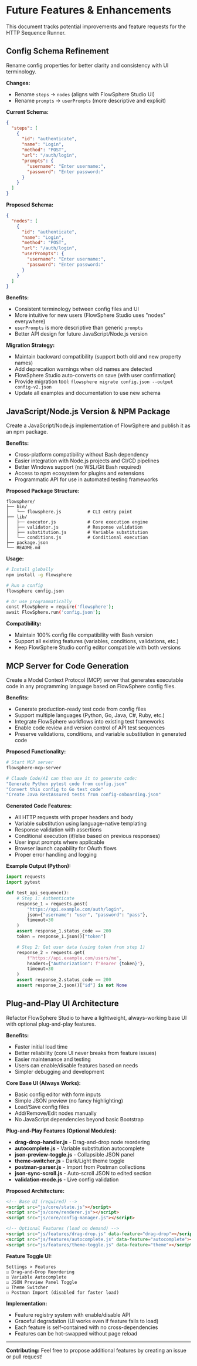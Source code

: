 # Future Features & Enhancements

This document tracks potential improvements and feature requests for the HTTP Sequence Runner.

## Config Schema Refinement

Rename config properties for better clarity and consistency with UI terminology.

**Changes:**
- Rename `steps` → `nodes` (aligns with FlowSphere Studio UI)
- Rename `prompts` → `userPrompts` (more descriptive and explicit)

**Current Schema:**
```json
{
  "steps": [
    {
      "id": "authenticate",
      "name": "Login",
      "method": "POST",
      "url": "/auth/login",
      "prompts": {
        "username": "Enter username:",
        "password": "Enter password:"
      }
    }
  ]
}
```

**Proposed Schema:**
```json
{
  "nodes": [
    {
      "id": "authenticate",
      "name": "Login",
      "method": "POST",
      "url": "/auth/login",
      "userPrompts": {
        "username": "Enter username:",
        "password": "Enter password:"
      }
    }
  ]
}
```

**Benefits:**
- Consistent terminology between config files and UI
- More intuitive for new users (FlowSphere Studio uses "nodes" everywhere)
- `userPrompts` is more descriptive than generic `prompts`
- Better API design for future JavaScript/Node.js version

**Migration Strategy:**
- Maintain backward compatibility (support both old and new property names)
- Add deprecation warnings when old names are detected
- FlowSphere Studio auto-converts on save (with user confirmation)
- Provide migration tool: `flowsphere migrate config.json --output config-v2.json`
- Update all examples and documentation to use new schema

## JavaScript/Node.js Version & NPM Package

Create a JavaScript/Node.js implementation of FlowSphere and publish it as an npm package.

**Benefits:**
- Cross-platform compatibility without Bash dependency
- Easier integration with Node.js projects and CI/CD pipelines
- Better Windows support (no WSL/Git Bash required)
- Access to npm ecosystem for plugins and extensions
- Programmatic API for use in automated testing frameworks

**Proposed Package Structure:**
```
flowsphere/
├── bin/
│   └── flowsphere.js          # CLI entry point
├── lib/
│   ├── executor.js            # Core execution engine
│   ├── validator.js           # Response validation
│   ├── substitution.js        # Variable substitution
│   └── conditions.js          # Conditional execution
├── package.json
└── README.md
```

**Usage:**
```bash
# Install globally
npm install -g flowsphere

# Run a config
flowsphere config.json

# Or use programmatically
const FlowSphere = require('flowsphere');
await FlowSphere.run('config.json');
```

**Compatibility:**
- Maintain 100% config file compatibility with Bash version
- Support all existing features (variables, conditions, validations, etc.)
- Keep FlowSphere Studio config editor compatible with both versions

## MCP Server for Code Generation

Create a Model Context Protocol (MCP) server that generates executable code in any programming language based on FlowSphere config files.

**Benefits:**
- Generate production-ready test code from config files
- Support multiple languages (Python, Go, Java, C#, Ruby, etc.)
- Integrate FlowSphere workflows into existing test frameworks
- Enable code review and version control of API test sequences
- Preserve validations, conditions, and variable substitution in generated code

**Proposed Functionality:**
```bash
# Start MCP server
flowsphere-mcp-server

# Claude Code/AI can then use it to generate code:
"Generate Python pytest code from config.json"
"Convert this config to Go test code"
"Create Java RestAssured tests from config-onboarding.json"
```

**Generated Code Features:**
- All HTTP requests with proper headers and body
- Variable substitution using language-native templating
- Response validation with assertions
- Conditional execution (if/else based on previous responses)
- User input prompts where applicable
- Browser launch capability for OAuth flows
- Proper error handling and logging

**Example Output (Python):**
```python
import requests
import pytest

def test_api_sequence():
    # Step 1: Authenticate
    response_1 = requests.post(
        "https://api.example.com/auth/login",
        json={"username": "user", "password": "pass"},
        timeout=30
    )
    assert response_1.status_code == 200
    token = response_1.json()["token"]

    # Step 2: Get user data (using token from step 1)
    response_2 = requests.get(
        f"https://api.example.com/users/me",
        headers={"Authorization": f"Bearer {token}"},
        timeout=30
    )
    assert response_2.status_code == 200
    assert response_2.json()["id"] is not None
```

## Plug-and-Play UI Architecture

Refactor FlowSphere Studio to have a lightweight, always-working base UI with optional plug-and-play features.

**Benefits:**
- Faster initial load time
- Better reliability (core UI never breaks from feature issues)
- Easier maintenance and testing
- Users can enable/disable features based on needs
- Simpler debugging and development

**Core Base UI (Always Works):**
- Basic config editor with form inputs
- Simple JSON preview (no fancy highlighting)
- Load/Save config files
- Add/Remove/Edit nodes manually
- No JavaScript dependencies beyond basic Bootstrap

**Plug-and-Play Features (Optional Modules):**
- **drag-drop-handler.js** - Drag-and-drop node reordering
- **autocomplete.js** - Variable substitution autocomplete
- **json-preview-toggle.js** - Collapsible JSON panel
- **theme-switcher.js** - Dark/Light theme toggle
- **postman-parser.js** - Import from Postman collections
- **json-sync-scroll.js** - Auto-scroll JSON to edited section
- **validation-mode.js** - Live config validation

**Proposed Architecture:**
```html
<!-- Base UI (required) -->
<script src="js/core/state.js"></script>
<script src="js/core/renderer.js"></script>
<script src="js/core/config-manager.js"></script>

<!-- Optional Features (load on demand) -->
<script src="js/features/drag-drop.js" data-feature="drag-drop"></script>
<script src="js/features/autocomplete.js" data-feature="autocomplete"></script>
<script src="js/features/theme-toggle.js" data-feature="theme"></script>
```

**Feature Toggle UI:**
```
Settings > Features
☑ Drag-and-Drop Reordering
☑ Variable Autocomplete
☑ JSON Preview Panel Toggle
☑ Theme Switcher
☐ Postman Import (disabled for faster load)
```

**Implementation:**
- Feature registry system with enable/disable API
- Graceful degradation (UI works even if feature fails to load)
- Each feature is self-contained with no cross-dependencies
- Features can be hot-swapped without page reload

---

**Contributing:** Feel free to propose additional features by creating an issue or pull request!
